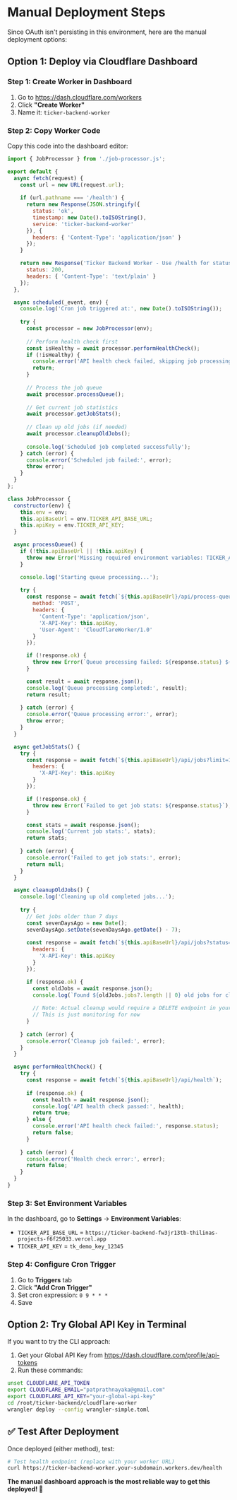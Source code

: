 # Manual Deployment Steps

Since OAuth isn't persisting in this environment, here are the manual deployment options:

## Option 1: Deploy via Cloudflare Dashboard

### Step 1: Create Worker in Dashboard
1. Go to https://dash.cloudflare.com/workers
2. Click **"Create Worker"**
3. Name it: `ticker-backend-worker`

### Step 2: Copy Worker Code
Copy this code into the dashboard editor:

```javascript
import { JobProcessor } from './job-processor.js';

export default {
  async fetch(request) {
    const url = new URL(request.url);
    
    if (url.pathname === '/health') {
      return new Response(JSON.stringify({
        status: 'ok',
        timestamp: new Date().toISOString(),
        service: 'ticker-backend-worker'
      }), {
        headers: { 'Content-Type': 'application/json' }
      });
    }

    return new Response('Ticker Backend Worker - Use /health for status', {
      status: 200,
      headers: { 'Content-Type': 'text/plain' }
    });
  },

  async scheduled(_event, env) {
    console.log('Cron job triggered at:', new Date().toISOString());
    
    try {
      const processor = new JobProcessor(env);
      
      // Perform health check first
      const isHealthy = await processor.performHealthCheck();
      if (!isHealthy) {
        console.error('API health check failed, skipping job processing');
        return;
      }
      
      // Process the job queue
      await processor.processQueue();
      
      // Get current job statistics
      await processor.getJobStats();
      
      // Clean up old jobs (if needed)
      await processor.cleanupOldJobs();
      
      console.log('Scheduled job completed successfully');
    } catch (error) {
      console.error('Scheduled job failed:', error);
      throw error;
    }
  }
};

class JobProcessor {
  constructor(env) {
    this.env = env;
    this.apiBaseUrl = env.TICKER_API_BASE_URL;
    this.apiKey = env.TICKER_API_KEY;
  }

  async processQueue() {
    if (!this.apiBaseUrl || !this.apiKey) {
      throw new Error('Missing required environment variables: TICKER_API_BASE_URL, TICKER_API_KEY');
    }

    console.log('Starting queue processing...');
    
    try {
      const response = await fetch(`${this.apiBaseUrl}/api/process-queue`, {
        method: 'POST',
        headers: {
          'Content-Type': 'application/json',
          'X-API-Key': this.apiKey,
          'User-Agent': 'CloudflareWorker/1.0'
        }
      });

      if (!response.ok) {
        throw new Error(`Queue processing failed: ${response.status} ${response.statusText}`);
      }

      const result = await response.json();
      console.log('Queue processing completed:', result);
      return result;
      
    } catch (error) {
      console.error('Queue processing error:', error);
      throw error;
    }
  }

  async getJobStats() {
    try {
      const response = await fetch(`${this.apiBaseUrl}/api/jobs?limit=10`, {
        headers: {
          'X-API-Key': this.apiKey
        }
      });

      if (!response.ok) {
        throw new Error(`Failed to get job stats: ${response.status}`);
      }

      const stats = await response.json();
      console.log('Current job stats:', stats);
      return stats;
      
    } catch (error) {
      console.error('Failed to get job stats:', error);
      return null;
    }
  }

  async cleanupOldJobs() {
    console.log('Cleaning up old completed jobs...');
    
    try {
      // Get jobs older than 7 days
      const sevenDaysAgo = new Date();
      sevenDaysAgo.setDate(sevenDaysAgo.getDate() - 7);
      
      const response = await fetch(`${this.apiBaseUrl}/api/jobs?status=completed&before=${sevenDaysAgo.toISOString()}`, {
        headers: {
          'X-API-Key': this.apiKey
        }
      });

      if (response.ok) {
        const oldJobs = await response.json();
        console.log(`Found ${oldJobs.jobs?.length || 0} old jobs for cleanup`);
        
        // Note: Actual cleanup would require a DELETE endpoint in your API
        // This is just monitoring for now
      }
      
    } catch (error) {
      console.error('Cleanup job failed:', error);
    }
  }

  async performHealthCheck() {
    try {
      const response = await fetch(`${this.apiBaseUrl}/api/health`);
      
      if (response.ok) {
        const health = await response.json();
        console.log('API health check passed:', health);
        return true;
      } else {
        console.error('API health check failed:', response.status);
        return false;
      }
      
    } catch (error) {
      console.error('Health check error:', error);
      return false;
    }
  }
}
```

### Step 3: Set Environment Variables
In the dashboard, go to **Settings** → **Environment Variables**:

- `TICKER_API_BASE_URL` = `https://ticker-backend-fw3jr13tb-thilinas-projects-f6f25033.vercel.app`
- `TICKER_API_KEY` = `tk_demo_key_12345`

### Step 4: Configure Cron Trigger
1. Go to **Triggers** tab
2. Click **"Add Cron Trigger"**
3. Set cron expression: `0 9 * * *`
4. Save

## Option 2: Try Global API Key in Terminal

If you want to try the CLI approach:

1. Get your Global API Key from https://dash.cloudflare.com/profile/api-tokens
2. Run these commands:

```bash
unset CLOUDFLARE_API_TOKEN
export CLOUDFLARE_EMAIL="patprathnayaka@gmail.com"  
export CLOUDFLARE_API_KEY="your-global-api-key"
cd /root/ticker-backend/cloudflare-worker
wrangler deploy --config wrangler-simple.toml
```

## ✅ Test After Deployment

Once deployed (either method), test:

```bash
# Test health endpoint (replace with your worker URL)
curl https://ticker-backend-worker.your-subdomain.workers.dev/health
```

**The manual dashboard approach is the most reliable way to get this deployed! 🚀**